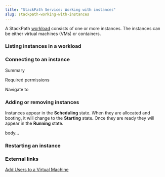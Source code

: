 ```yaml
---
title: "StackPath Service: Working with instances"
slug: stackpath-working-with-instances
---
```



A StackPath [workload](stackpath-overview-workloads.md) consists of one or more instances.  The instances can be either virtual machines (VMs) or containers.  

### Listing instances in a workload


### Connecting to an instance

Summary

Required permissions

Navigate to

### Adding or removing instances

Instances appear in the **Scheduling** state.  When they are allocated and booting, it will change to the **Starting** state.  Once they are ready they will appear in the **Running** state.

body...

### Restarting an instance


### External links

[Add Users to a Virtual Machine](https://support.stackpath.com/hc/en-us/articles/360025308732-Add-Users-to-a-Virtual-Machine)
